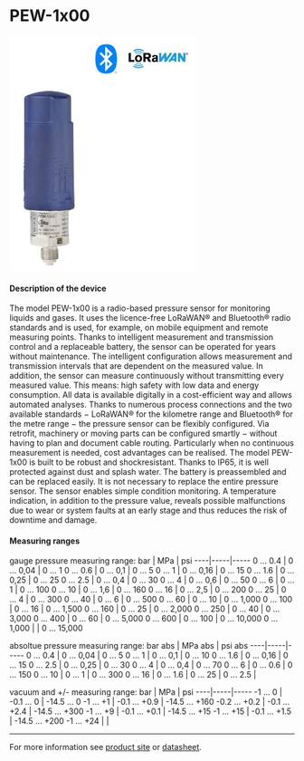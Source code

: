 # PEW-1x00

![PEW](/assets/PEW.jpg)

#### Description of the device

The model PEW-1x00 is a radio-based pressure sensor for monitoring liquids and gases. It uses the licence-free LoRaWAN® and Bluetooth® radio standards and is used, for example, on mobile equipment and remote measuring points. Thanks to intelligent measurement and transmission control and a replaceable battery, the sensor can be operated for years without maintenance.
The intelligent configuration allows measurement and transmission intervals that are dependent on the measured value. In addition, the sensor can measure continuously without transmitting every measured value. This means: high safety with low data and energy consumption. All data is available digitally in a cost-efficient way and allows automated analyses.
Thanks to numerous process connections and the two available standards − LoRaWAN® for the kilometre range and Bluetooth® for the metre range − the pressure sensor can be flexibly configured.
Via retrofit, machinery or moving parts can be configured smartly − without having to plan and document cable routing. Particularly when no continuous measurement is needed, cost advantages can be realised.
The model PEW-1x00 is built to be robust and shockresistant. Thanks to IP65, it is well protected against dust and splash water. The battery is preassembled and can be replaced easily. It is not necessary to replace the entire pressure sensor.
The sensor enables simple condition monitoring. A temperature indication, in addition to the pressure value, reveals possible malfunctions due to wear or system faults at an early stage and thus reduces the risk of downtime and damage.

#### Measuring ranges
gauge pressure measuring range:
bar | MPa | psi
----|-----|-----
0 ... 0.4 | 0 ... 0,04 | 0 ... 1
0 ... 0.6 | 0 ... 0,1 | 0 ... 5
0 ... 1 | 0 ... 0,16 | 0 ... 15
0 ... 1.6 | 0 ... 0,25 | 0 ... 25
0 ... 2.5 | 0 ... 0,4 | 0 ... 30
0 ... 4 | 0 ... 0,6 | 0 ... 50
0 ... 6 | 0 ... 1 | 0 ... 100
0 ... 10 | 0 ... 1,6 | 0 ... 160
0 ... 16 | 0 ... 2,5 | 0 ... 200
0 ... 25 | 0 ... 4 | 0 ... 300
0 ... 40 | 0 ... 6 | 0 ... 500
0 ... 60 | 0 ... 10 | 0 ... 1,000
0 ... 100 | 0 ... 16 | 0 ... 1,500
0 ... 160 | 0 ... 25 | 0 ... 2,000
0 ... 250 | 0 ... 40 | 0 ... 3,000
0 ... 400 | 0 ... 60 | 0 ... 5,000
0 ... 600 | 0 ... 100 | 0 ... 10,000
0 ... 1,000 |  | 0 ... 15,000

absoltue pressure measuring range:
bar abs | MPa abs | psi abs
----|-----|-----
0 ... 0.4 | 0 ... 0,04 | 0 ... 5
0 ... 1 | 0 ... 0,1 | 0 ... 10
0 ... 1.6 | 0 ... 0,16 | 0 ... 15
0 ... 2.5 | 0 ... 0,25 | 0 ... 30
0 ... 4 | 0 ... 0,4 | 0 ... 70
0 ... 6 | 0 ... 0.6 | 0 ... 150
0 ... 10 | 0 ... 1 | 0 ... 300
0 ... 16 | 0 ... 1.6 | 
0 ... 25 | 0 ... 2.5 | 

vacuum and +/- measuring range:
bar | MPa | psi
----|-----|-----
-1 ... 0 | -0.1 … 0 | -14.5 … 0
-1 ... +1 | -0.1 … +0.9 | -14.5 … +160
-0.2 ... +0.2 | -0.1 … +2.4 | -14.5 … +300
-1 ... +9 | -0.1 … +0.1 | -14.5 … +15
-1 ... +15 | -0.1 … +1.5 | -14.5 … +200
-1 ... +24 |  |

---

For more information see [product site](https://www.wika.com/de-de/_pew_1000_pew_1200.WIKA?highlightedText=PEWEW) or [datasheet](https://www.wika.com/media/Data-sheets/Pressure/Pressure-sensors/ds_pe8723_en_co.pdf).